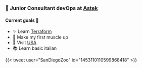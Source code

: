 ### 🚀 Junior Consultant devOps at [Astek](https://astekgroup.fr/)

#### Current goals 🌋
- ✨ Learn  [Terraform](https://www.terraform.io/)
- 💪 Make my first muscle up
- 🛫 Visit [USA](https://en.wikipedia.org/wiki/United_States)
- 📚 Learn basic italian

{{< tweet user="SanDiegoZoo" id="1453110110599868418" >}}